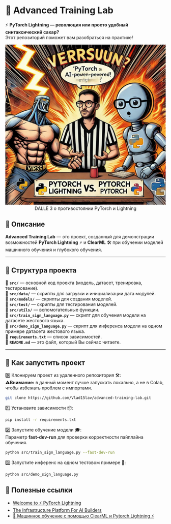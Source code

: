 # 🚀 Advanced Training Lab  

⚡ **PyTorch Lightning — революция или просто удобный синтаксический сахар?**  
Этот репозиторий поможет вам разобраться на практике! 

<center><img src="images/pytorch_versus.webp"></center>
<center>DALLE 3 о противостоянии PyTorch и Lightning</center>

## 📌 Описание  

**Advanced Training Lab** — это проект, созданный для демонстрации возможностей **PyTorch Lightning** ⚡ и **ClearML** 🛠️ при обучении моделей машинного обучения и глубокого обучения.  

---

## 📂 Структура проекта  

📁 **`src/`** — основной код проекта (модель, датасет, тренировка, тестирование).    
📁 **`src/data/`** — скрипты для загрузки и инициализации дата модулей.  
📁 **`src/models/`** — скрипты для создания моделей.  
📁 **`src/test/`** — скрипты для тестирования моделей.  
📁 **`src/utils/`** — вспомогательные функции.  
🐍 **`src/train_sign_language.py`** — скрипт для обучения модели на датасете жестового языка.  
🐍 **`src/demo_sign_language.py`** — скрипт для инференса модели на одном примере датасета жестового языка.  
📄 **`requirements.txt`** — список зависимостей.  
📄 **`README.md`** — это файл, который Вы сейчас читаете.  

---

## 🚀 Как запустить проект  

0️⃣ Клонируем проект из удаленного репозитория 🛠️:  
⚠️**Внимание:** в данный момент лучше запускать локально, а не в Colab, чтобы избежать проблем с импортами.  
```bash
git clone https://github.com/Vlad15lav/advanced-training-lab.git
```

1️⃣ Установите зависимости 📦:  
```bash
pip install -r requirements.txt
```

2️⃣ Запустите обучение модели 🎓:  
Параметр **fast-dev-run** для проверки корректности пайплайна обучения.  
```bash
python src/train_sign_language.py --fast-dev-run
```

3️⃣ Запустите инференс на одном тестовом примере 🧪:
```bash
python src/demo_sign_language.py
```

## 🔗 Полезные ссылки

- [Welcome to ⚡ PyTorch Lightning](https://lightning.ai/docs/pytorch/stable/)
- [The Infrastructure Platform For AI Builders](https://clear.ml/)
- [🤖 Машинное обучение с помощью ClearML и Pytorch Lightning ⚡](https://stepik.org/course/214389)
